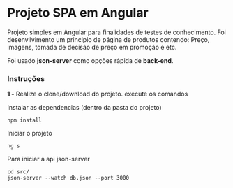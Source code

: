 # Projeto SPA em Angular 
 
Projeto simples em Angular para finalidades de testes de conhecimento.
Foi desenvilvimento um principio de página de produtos contendo: Preço, imagens, tomada de decisão de preço em promoção e etc.

Foi usado **json-server** como opções rápida de **back-end**.

### Instruções
**1 -** Realize o clone/download do projeto.
execute os comandos

Instalar as dependencias (dentro da pasta do projeto)
```
npm install
```
Iniciar o projeto
```
ng s
```
Para iniciar a api json-server

```
cd src/
json-server --watch db.json --port 3000
```

